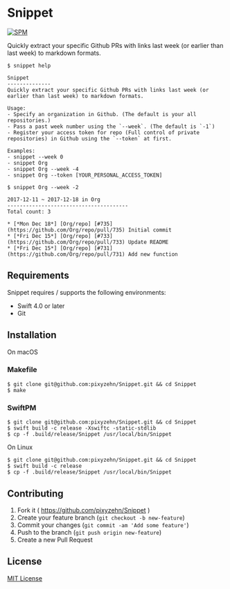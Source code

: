 # Snippet
[![SPM](https://img.shields.io/badge/spm-compatible-brightgreen.svg?style=flat)](https://github.com/apple/swift-package-manager)

Quickly extract your specific Github PRs with links last week (or earlier than last week) to markdown formats.

```console
$ snippet help

Snippet
--------------
Quickly extract your specific Github PRs with links last week (or earlier than last week) to markdown formats.

Usage:
- Specify an organization in Github. (The default is your all repositories.)
- Pass a past week number using the `--week`. (The default is `-1`)
- Register your access token for repo (Full control of private repositories) in Github using the `--token` at first.

Examples:
- snippet --week 0
- snippet Org
- snippet Org --week -4
- snippet Org --token [YOUR_PERSONAL_ACCESS_TOKEN]

$ snippet Org --week -2

2017-12-11 ~ 2017-12-18 in Org
---------------------------------------
Total count: 3

* [*Mon Dec 18*] [Org/repo] [#735](https://github.com/Org/repo/pull/735) Initial commit
* [*Fri Dec 15*] [Org/repo] [#733](https://github.com/Org/repo/pull/733) Update README
* [*Fri Dec 15*] [Org/repo] [#731](https://github.com/Org/repo/pull/731) Add new function
```

## Requirements

Snippet requires / supports the following environments:

- Swift 4.0 or later
- Git

## Installation

On macOS

### Makefile

```console
$ git clone git@github.com:pixyzehn/Snippet.git && cd Snippet
$ make
```

### SwiftPM

```console
$ git clone git@github.com:pixyzehn/Snippet.git && cd Snippet
$ swift build -c release -Xswiftc -static-stdlib
$ cp -f .build/release/Snippet /usr/local/bin/Snippet
```

On Linux

```console
$ git clone git@github.com:pixyzehn/Snippet.git && cd Snippet
$ swift build -c release
$ cp -f .build/release/Snippet /usr/local/bin/Snippet
```

## Contributing

1. Fork it ( https://github.com/pixyzehn/Snippet )
2. Create your feature branch (`git checkout -b new-feature`)
3. Commit your changes (`git commit -am 'Add some feature'`)
4. Push to the branch (`git push origin new-feature`)
5. Create a new Pull Request

## License
[MIT License](https://github.com/pixyzehn/Snippet/blob/master/LICENSE)
